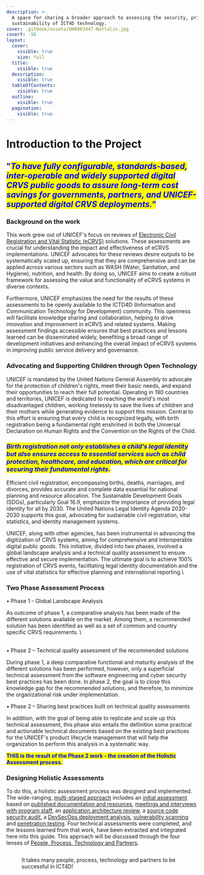 ```yaml
---
description: >-
  A space for sharing a broader approach to assessing the security, privacy, and
  sustainability of ICT4D technology.
cover: .gitbook/assets/UN0803447-Naftalin.jpg
coverY: -56
layout:
  cover:
    visible: true
    size: full
  title:
    visible: true
  description:
    visible: true
  tableOfContents:
    visible: true
  outline:
    visible: true
  pagination:
    visible: true
---
```


# Introduction to the Project

## "_<mark style="color:blue;">To have fully configurable, standards-based, inter-operable and widely supported digital CRVS public goods to assure long-term cost savings for governments, partners, and UNICEF- supported digital CRVS deployments."</mark>_

### Background on the work

This work grew out of UNICEF's focus on reviews of [Electronic Civil Registration and Vital Statistic (eCRVS)](readme/glossary.md) solutions. These assessments are crucial for understanding the impact and effectiveness of eCRVS implementations. UNICEF advocates for these reviews desire outputs to be systematically scaled up, ensuring that they are comprehensive and can be applied across various sectors such as WASH (Water, Sanitation, and Hygiene), nutrition, and health. By doing so, UNICEF aims to create a robust framework for assessing the value and functionality of eCRVS systems in diverse contexts.

Furthermore, UNICEF emphasizes the need for the results of these assessments to be openly available to the ICTD4D (Information and Communication Technology for Development) community. This openness will facilitate knowledge sharing and collaboration, helping to drive innovation and improvement in eCRVS and related systems. Making assessment findings accessible ensures that best practices and lessons learned can be disseminated widely, benefiting a broad range of development initiatives and enhancing the overall impact of eCRVS systems in improving public service delivery and governance.

### Advocating and Supporting Children through Open Technology

UNICEF is mandated by the United Nations General Assembly to advocate for the protection of children's rights, meet their basic needs, and expand their opportunities to reach their full potential. Operating in 190 countries and territories, UNICEF is dedicated to reaching the world's most disadvantaged children, working tirelessly to save the lives of children and their mothers while generating evidence to support this mission. Central to this effort is ensuring that every child is recognized legally, with birth registration being a fundamental right enshrined in both the Universal Declaration on Human Rights and the Convention on the Rights of the Child.&#x20;

### _<mark style="color:blue;">Birth registration not only establishes a child’s legal identity but also ensures access to essential services such as child protection, healthcare, and education, which are critical for securing their fundamental rights.</mark>_

Efficient civil registration, encompassing births, deaths, marriages, and divorces, provides accurate and complete data essential for national planning and resource allocation. The Sustainable Development Goals (SDGs), particularly Goal 16.9, emphasize the importance of providing legal identity for all by 2030. The United Nations Legal Identity Agenda 2020-2030 supports this goal, advocating for sustainable civil registration, vital statistics, and identity management systems.&#x20;

UNICEF, along with other agencies, has been instrumental in advancing the digitization of CRVS systems, aiming for comprehensive and interoperable digital public goods. This initiative, divided into two phases, involved a global landscape analysis and a technical quality assessment to ensure effective and secure implementation. The ultimate goal is to achieve 100% registration of CRVS events, facilitating legal identity documentation and the use of vital statistics for effective planning and international reporting.\


### Two Phase Assessment Process

•	Phase 1 - Global Landscape Analysis

As outcome of phase 1, a comparative analysis has been made of the different solutions available on the market. Among them, a recommended solution has been identified as well as a set of common and country specific CRVS requirements.\
\
•	Phase 2 – Technical quality assessment of the recommended solutions

During phase 1, a deep comparative functional and maturity analysis of the different solutions has been performed, however, only a superficial technical assessment from the software engineering and cyber security best practices has been done. In phase 2, the goal is to close this knowledge gap for the recommended solutions, and therefore, to minimize the organizational risk under implementation.

•	Phase 2 – Sharing best practices built on technical quality assessments

In addition, with the goal of being able to replicate and scale up this technical assessment, this phase also entails the definition some practical and actionable technical documents based on the existing best practices for the UNICEF's product lifecycle management that will help the organization to perform this analysis in a systematic way.

<mark style="color:blue;">**THIS is the result of the Phase 2 work - the creation of the Holistic Assessment process.**</mark>

### Designing Holistic Assessments

To do this, a holistic assessment process was designed and implemented. The wide-ranging, [multi-staged approach](process/an-iterative-process.md) includes an [initial assessment](process/audit-components-steps-and-timeline/) based on [published documentation and resources](process/audit-components-steps-and-timeline/assets-for-review/), [meetings and interviews with program staff](people/foundations.md), an [application architecture review](process/audit-components-steps-and-timeline/application-architecture.md), a [source code security audit](process/audit-components-steps-and-timeline/source-code-security.md), a [DevSecOps deployment analysis](process/audit-components-steps-and-timeline/devsecops.md), [vulnerability scanning](process/audit-components-steps-and-timeline/vulnerability-scanning.md) and [penetration testing](process/audit-components-steps-and-timeline/penetration-testing/). Four technical assessments were completed, and the lessons learned from that work, have been extracted and integrated here into this guide. This approach will be discussed through the four lenses of [People, Process, Technology and Partners](perspectives-in-four-ways.md).



<figure><img src="https://images.unsplash.com/photo-1582213782179-e0d53f98f2ca?crop=entropy&#x26;cs=srgb&#x26;fm=jpg&#x26;ixid=M3wxOTcwMjR8MHwxfHNlYXJjaHwyfHxwZW9wbGUlMjB0ZWFtfGVufDB8fHx8MTcxNTY0OTIxMHww&#x26;ixlib=rb-4.0.3&#x26;q=85" alt=""><figcaption><p>It takes many people, process, technology and partners to be successful in ICT4D!</p></figcaption></figure>

